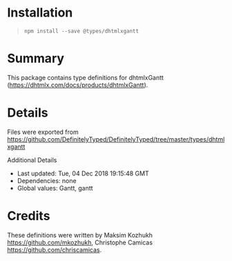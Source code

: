 # Installation
> `npm install --save @types/dhtmlxgantt`

# Summary
This package contains type definitions for dhtmlxGantt (https://dhtmlx.com/docs/products/dhtmlxGantt).

# Details
Files were exported from https://github.com/DefinitelyTyped/DefinitelyTyped/tree/master/types/dhtmlxgantt

Additional Details
 * Last updated: Tue, 04 Dec 2018 19:15:48 GMT
 * Dependencies: none
 * Global values: Gantt, gantt

# Credits
These definitions were written by Maksim Kozhukh <https://github.com/mkozhukh>, Christophe Camicas <https://github.com/chriscamicas>.
